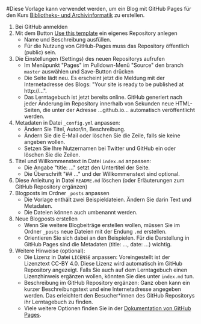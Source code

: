 #Diese Vorlage kann verwendet werden, um ein Blog mit GitHub Pages für den Kurs [Bibliotheks- und Archivinformatik](https://github.com/felixlohmeier/bibliotheks-und-archivinformatik) zu erstellen.

1. Bei GitHub anmelden
2. Mit dem Button [Use this template](https://github.com/felixlohmeier/lerntagebuch/generate) ein eigenes Repository anlegen
    * Name und Beschreibung ausfüllen.
    * Für die Nutzung von GitHub-Pages muss das Repository öffentlich (public) sein.
3. Die Einstellungen (Settings) des neuen Repositorys aufrufen
    * Im Menüpunkt "Pages" im Pulldown-Menü "Source" den branch `master` auswählen und Save-Button drücken
    * Die Seite lädt neu. Es erscheint jetzt die Meldung mit der Internetadresse des Blogs: "Your site is ready to be published at http://...".
    * Das Lerntagebuch ist jetzt bereits online. GitHub generiert nach jeder Änderung im Repository innerhalb von Sekunden neue HTML-Seiten, die unter der Adresse ...github.io... automatisch veröffentlicht werden.
4. Metadaten in Datei `_config.yml` anpassen:
    * Ändern Sie Titel, Autor/in, Beschreibung.
    * Ändern Sie die E-Mail oder löschen Sie die Zeile, falls sie keine angeben wollen.
    * Setzen Sie Ihre Nutzernamen bei Twitter und GitHub ein oder löschen Sie die Zeilen.
5. Titel und Willkommenstext in Datei `index.md` anpassen:
    * Die Angabe "title: ..." setzt den Untertitel der Seite.
    * Die Überschrift "## ..." und der Willkommenstext sind optional.
6. Diese Anleitung in Datei `README.md` löschen (oder Erläuterungen zum GitHub Repository ergänzen)
7. Blogposts im Ordner `_posts` anpassen
    * Die Vorlage enthält zwei Beispieldateien. Ändern Sie darin Text und Metadaten.
    * Die Dateien können auch umbenannt werden.
8. Neue Blogposts erstellen
    * Wenn Sie weitere Blogbeiträge erstellen wollen, müssen Sie im Ordner `_posts` neue Dateien mit der Endung `.md` erstellen.
    * Orientieren Sie sich dabei an den Beispielen. Für die Darstellung in GitHub Pages sind die Metadaten (title: ..., date: ...) wichtig.
9. Weitere Hinweise (optional):
   * Die Lizenz in Datei `LICENSE` anpassen: Voreingestellt ist der Lizenztext CC-BY 4.0. Diese Lizenz wird automatisch im GitHub Repository angezeigt. Falls Sie auch auf dem Lerntagebuch einen Lizenzhinweis ergänzen wollen, könnten Sie dies unter `index.md` tun.
   * Beschreibung im GitHub Repository ergänzen: Ganz oben kann ein kurzer Beschreibungstext und eine Internetadresse angegeben werden. Das erleichtert den Besucher\*innen des GitHub Repositorys ihr Lerntagebuch zu finden.
   * Viele weitere Optionen finden Sie in der [Dokumentation von GitHub Pages](https://help.github.com/en/github/working-with-github-pages/setting-up-a-github-pages-site-with-jekyll).


